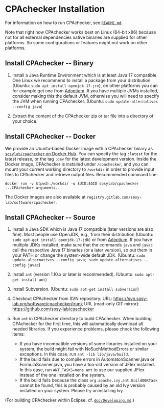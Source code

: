 <!--
This file is part of CPAchecker,
a tool for configurable software verification:
https://cpachecker.sosy-lab.org

SPDX-FileCopyrightText: 2007-2020 Dirk Beyer <https://www.sosy-lab.org>

SPDX-License-Identifier: Apache-2.0
-->

CPAchecker Installation
=======================

For information on how to run CPAchecker, see [`README.md`](README.md).

Note that right now CPAchecker works best on Linux (64-bit x86)
because not for all external dependencies native binaries
are supplied for other platforms.
So some configurations or features might not work on other platforms.


Install CPAchecker -- Binary
----------------------------

1. Install a Java Runtime Environment which is at least Java 17 compatible.
   One Linux we recommend to install a package from your distribution
   (Ubuntu: `sudo apt install openjdk-17-jre`),
   on other platforms you can for example get one from
   [Adoptium](https://adoptium.net/temurin/releases/?version=17).
   If you have multiple JVMs installed, consider making this the default JVM,
   otherwise you will need to specify the JVM when running CPAchecker.
   (Ubuntu: `sudo update-alternatives --config java`)

2. Extract the content of the CPAchecker zip or tar file into a directory of your choice.


Install CPAchecker -- Docker
----------------------------
We provide an Ubuntu-based Docker image with a CPAchecker binary
as [`sosylab/cpachecker` on Docker Hub](https://hub.docker.com/r/sosylab/cpachecker).
You can specify the tag `:latest` for the latest release,
or the tag `:dev` for the latest development version.
Inside the Docker image, CPAchecker is installed under `/cpachecker`,
and you can mount your current working directory to `/workdir`
in order to provide input files to CPAchecker and retrieve output files.
Recommended command line:
```
docker run -v $(pwd):/workdir -u $UID:$GID sosylab/cpachecker ...CPAchecker arguments...
```
The Docker images are also available at `registry.gitlab.com/sosy-lab/software/cpachecker`.


Install CPAchecker -- Source
----------------------------

1. Install a Java SDK which is Java 17 compatible (later versions are also fine).
   Most people use OpenJDK, e.g., from their distribution
   (Ubuntu: `sudo apt-get install openjdk-17-jdk`)
   or from [Adoptium](https://adoptium.net/temurin/releases/?version=17).
   If you have multiple JDKs installed, make sure that the commands `java`
   and `javac` call the respective Java 17 binaries (or a later version),
   so put them in your PATH or change the system-wide default JDK.
   (Ubuntu: `sudo update-alternatives --config java; sudo update-alternatives --config javac`)

2. Install `ant` (version 1.10.x or later is recommended).
   (Ubuntu: `sudo apt-get install ant`)

3. Install Subversion.
   (Ubuntu: `sudo apt-get install subversion`)

4. Checkout CPAchecker from SVN repository.
   URL: https://svn.sosy-lab.org/software/cpachecker/trunk
   URL (read-only GIT mirror): https://github.com/sosy-lab/cpachecker

5. Run `ant` in CPAchecker directory to build CPAchecker.
   When building CPAchecker for the first time, this will automatically
   download all needed libraries.
   If you experience problems, please check the following items:
   - If you have incompatible versions of some libraries installed on your system,
     the build might fail with NoSuchMethodErrors or similar exceptions.
     In this case, run `ant -lib lib/java/build`.
   - If the build fails due to compile errors in AutomatonScanner.java or FormulaScanner.java,
     you have a too-old version of JFlex installed.
     In this case, run `ANT_TASKS=none ant` to use our supplied JFlex
     instead of the one installed on the system.
   - If the build fails because the class `org.apache.ivy.ant.BuildOBRTask` cannot be found,
     this is probably caused by an old Ivy version installed on your system.
     Please try uninstalling Ivy.

(For building CPAchecker within Eclipse, cf. [`doc/Developing.md`](doc/Developing.md).)
